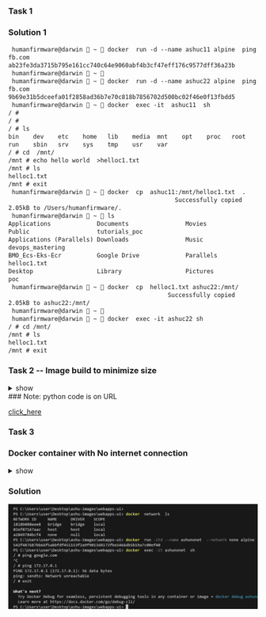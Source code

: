 ### Task 1 


### Solution 1

```
 humanfirmware@darwin  ~  docker  run -d --name ashuc11 alpine  ping fb.com 
ab23fe3da3715b795e161cc740c64e9060abf4b3cf47eff176c9577dff36a23b
 humanfirmware@darwin  ~  
 humanfirmware@darwin  ~  docker  run -d --name ashuc22 alpine  ping fb.com 
9b69e31b5dceefa01f2858ad36b7e70c818b7856702d500bc02f46e0f13fbdd5
 humanfirmware@darwin  ~  docker  exec -it  ashuc11  sh 
/ # 
/ # 
/ # ls
bin    dev    etc    home   lib    media  mnt    opt    proc   root   run    sbin   srv    sys    tmp    usr    var
/ # cd  /mnt/
/mnt # echo hello world  >helloc1.txt
/mnt # ls
helloc1.txt
/mnt # exit
 humanfirmware@darwin  ~  docker  cp  ashuc11:/mnt/helloc1.txt  . 
                                               Successfully copied 2.05kB to /Users/humanfirmware/.
 humanfirmware@darwin  ~  ls
Applications             Documents                Movies                   Public                   tutorials_poc
Applications (Parallels) Downloads                Music                    devops_mastering
BMO_Ecs-Eks-Ecr          Google Drive             Parallels                helloc1.txt
Desktop                  Library                  Pictures                 poc
 humanfirmware@darwin  ~  docker  cp  helloc1.txt ashuc22:/mnt/
                                             Successfully copied 2.05kB to ashuc22:/mnt/
 humanfirmware@darwin  ~  
 humanfirmware@darwin  ~  docker  exec -it ashuc22 sh 
/ # cd /mnt/
/mnt # ls
helloc1.txt
/mnt # exit

```

### Task 2 -- Image build to minimize size 

<details>
<summary>show</summary>
 <p>

  ```bash
      1. Create a dockerfile named alpine.dockerfile 
      2. use alpine as base image 
      3. install python3 
      4. create a directory called /pycodes
      5. copy sample python code into above created directory 
      6. maintainer parent process by CMD 
      7. build image by the name  <yourname>alp:pycodev1 
      8. create a container from the build image and check the output of your python program
       
  ```
 </p> 
</details>
 ### Note: python code is on URL 

 [click_here](https://raw.githubusercontent.com/redashu/pythonLang/main/while.py)

### Task 3 

### Docker container  with No internet connection 

<details>
<summary>show</summary>
 <p>

  ```bash
      1.  create a container of <yourname>cc11 
      2. choose oraclelinux:8.4  as docker image 
      3. any process of container
      4. container must not be able to communitcate to other containers as well as not to internet
  ```
 </p>  

</details>

### Solution 

<img src="t3.png">

